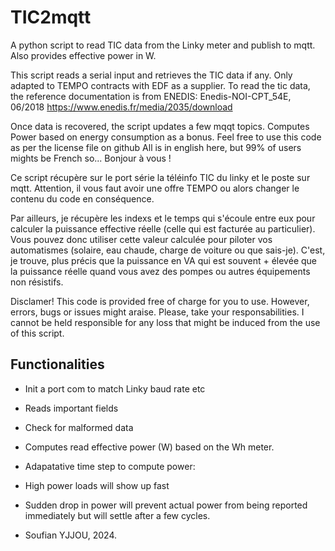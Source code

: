 # TIC2mqtt #
A python script to read TIC data from the Linky meter and publish to mqtt. Also provides effective power in W.

This script reads a serial input and retrieves the TIC data if any. Only adapted to TEMPO contracts with EDF as a supplier.
To read the tic data, the reference documentation is from ENEDIS: Enedis-NOI-CPT_54E, 06/2018 https://www.enedis.fr/media/2035/download

Once data is recovered, the script updates a few mqqt topics. Computes Power based on energy consumption as a bonus.
Feel free to use this code as per the license file on github
All is in english here, but 99% of users mights be French so... Bonjour à vous !

Ce script récupère sur le port série la téléinfo TIC du linky et le poste sur mqtt. Attention, il vous faut avoir une offre TEMPO ou alors changer le contenu du code en conséquence.

Par ailleurs, je récupère les indexs et le temps qui s'écoule entre eux pour calculer la puissance effective réelle (celle qui est facturée au particulier). Vous pouvez donc utiliser cette valeur calculée pour piloter vos automatismes (solaire, eau chaude, charge de voiture ou que sais-je). C'est, je trouve, plus précis que la puissance en VA qui est souvent + élevée que la puissance réelle quand vous avez des pompes ou autres équipements non résistifs.

Disclamer! This code is provided free of charge for you to use. However, errors, bugs or issues might araise.
Please, take your responsabilities. I cannot be held responsible for any loss that might be induced from the use of this script.

## Functionalities ##
- Init a port com to match Linky baud rate etc
- Reads important fields
- Check for malformed data
- Computes read effective power (W) based on the Wh meter.
- Adapatative time step to compute power:
-   High power loads will show up fast
-   Sudden drop in power will prevent actual power from being reported immediately but will settle after a few cycles.

-   Soufian YJJOU, 2024.

